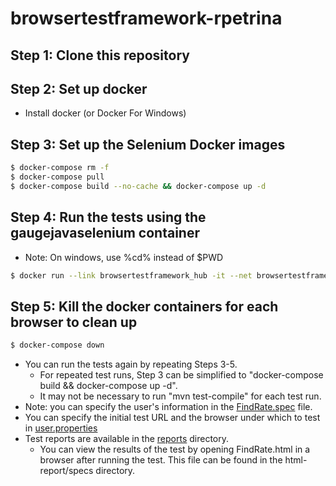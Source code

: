 # browsertestframework-rpetrina

## Step 1: Clone this repository

## Step 2: Set up docker

* Install docker (or Docker For Windows)

## Step 3: Set up the Selenium Docker images

```bash
$ docker-compose rm -f
$ docker-compose pull
$ docker-compose build --no-cache && docker-compose up -d
```

## Step 4: Run the tests using the gaugejavaselenium container

* Note: On windows, use %cd% instead of $PWD

```bash
$ docker run --link browsertestframework_hub -it --net browsertestframework_default -v $PWD:/project browsertestframework_javagaugeselenium /bin/bash -c "cd /project && mvn test-compile && mvn gauge:execute -DspecsDir=specs -Dgaugeexecute=test"
```

## Step 5: Kill the docker containers for each browser to clean up

```bash
$ docker-compose down
```

* You can run the tests again by repeating Steps 3-5.
  * For repeated test runs, Step 3 can be simplified to "docker-compose build && docker-compose up -d".
  * It may not be necessary to run "mvn test-compile" for each test run.
* Note: you can specify the user's information in the [FindRate.spec](specs/FindRate.spec) file.
* You can specify the initial test URL and the browser under which to test in [user.properties](env/default/user.properties)
* Test reports are available in the [reports](reports) directory.
  * You can view the results of the test by opening FindRate.html in a browser after running the test. This file can be found in the html-report/specs directory.